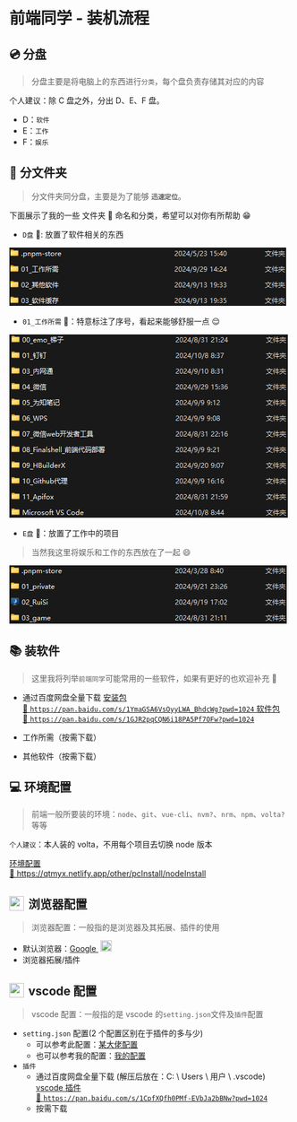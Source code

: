 <BackTop />

<style>
  .aside, .aside-container {
    height: 100vh !important;
    /* height: calc(100vh - 114px) !important; */
  }

  .aside-content {
    padding-bottom: 12px !important;
  }
</style>

<script setup>
import { WORK_SOFT, OTHER_SOFT, GOOGLE_EXTENSION, VSCODE_EXTENSION } from './data'
</script>

# 前端同学 - 装机流程

## 💿 分盘

> 分盘主要是将电脑上的东西进行`分类`，每个盘负责存储其对应的内容

个人建议：除 C 盘之外，分出 D、E、F 盘。

- D：`软件`
- E：`工作`
- F：`娱乐`

## 📂 分文件夹

> 分文件夹同分盘，主要是为了能够 **`迅速定位`**。

下面展示了我的一些 文件夹 📂 命名和分类，希望可以对你有所帮助 😁

- `D盘` 📂: 放置了软件相关的东西

![D盘文件夹](./images/D.png)

- `01_工作所需` 📂：特意标注了序号，看起来能够舒服一点 😌

![01_工作所需](./images/D-1.png)

- `E盘` 📂：放置了工作中的项目

> 当然我这里将娱乐和工作的东西放在了一起 😄

![E盘文件夹](./images/E.png)

## 📚 装软件

> 这里我将列举`前端同学`可能常用的一些软件，如果有更好的也欢迎补充 👏

- 通过百度网盘全量下载
  <a class="has-card" href="https://pan.baidu.com/s/1YmaGSA6VsOyyLWA_BhdcWg?pwd=1024" target="_blank" rel="nofollow" title="部分软件的安装包">
  <span class="link-card-box">
  <span class="link-title">安装包</span>
  <br />
  <span class="link-link">🔗 `https://pan.baidu.com/s/1YmaGSA6VsOyyLWA_BhdcWg?pwd=1024`</span>
  </span>
  </a>
  <a class="has-card" href="https://pan.baidu.com/s/1GJR2pqCQN6i18PA5Pf7OFw?pwd=1024" target="_blank" rel="nofollow" title="部分软件的文件夹">
  <span class="link-card-box">
  <span class="link-title">软件包</span>
  <br />
  <span class="link-link">🔗 `https://pan.baidu.com/s/1GJR2pqCQN6i18PA5Pf7OFw?pwd=1024`</span>
  </span>
  </a>

- 工作所需（按需下载）

<MNavLinks v-for="{title, items} in WORK_SOFT" :title="title" :items="items"/>

- 其他软件（按需下载）

<MNavLinks v-for="{title, items} in OTHER_SOFT" :title="title" :items="items"/>

## 💻 环境配置

> 前端一般所要装的环境：`node`、`git`、`vue-cli`、`nvm?`、`nrm`、`npm`、`volta?`等等

`个人建议`：本人装的 volta，不用每个项目去切换 node 版本

<a class="has-card" href="https://qtmyx.netlify.app/other/pcInstall/nodeInstall" rel="nofollow" title="环境配置">
  <span class="link-card-box">
    <span class="link-title">环境配置</span>
    <br />
    <span class="link-link">🔗 https://qtmyx.netlify.app/other/pcInstall/nodeInstall</span>
  </span>
</a>

## <div style="display: flex; align-items: center;"><img src="https://gooogleweb.com/index_files/chrome-logo-m100.svg" width="26" height="26" style="margin-right: 8px;" /><span>浏览器配置</span></div>

> 浏览器配置：一般指的是浏览器及其拓展、插件的使用

- 默认浏览器：<a href="https://www.google.com/intl/zh-CN/chrome/">Google <img src="https://gooogleweb.com/index_files/chrome-logo-m100.svg" width="20" height="20" style="margin-left: 4px; display: inline-block;" /></a>
- 浏览器拓展/插件

<MNavLinks v-for="{title, items} in GOOGLE_EXTENSION" :title="title" :items="items"/>

## <div style="display: flex; align-items: center;"><img src="https://code.visualstudio.com/favicon.ico" width="26" height="26" style="margin-right: 8px;" /><span>vscode 配置</span></div>

> vscode 配置：一般指的是 vscode 的`setting.json`文件及`插件`配置

- `setting.json` 配置(2 个配置区别在于插件的多与少)
  - 可以参考此配置：[某大佬配置](https://qtmyx.netlify.app/efficiency/software/vscode#推荐配置)
  - 也可以参考我的配置：[我的配置](./vscode-setting-json.md)
- `插件`
  - 通过百度网盘全量下载 (解压后放在：C: \ Users \ 用户 \ .vscode)
    <a class="has-card" href="https://pan.baidu.com/s/1CpfXQfh0PMf-EVbJa2bBNw?pwd=1024" target="_blank" rel="nofollow" title="vscode插件">
    <span class="link-card-box">
    <span class="link-title">vscode 插件</span>
    <br />
    <span class="link-link">🔗 `https://pan.baidu.com/s/1CpfXQfh0PMf-EVbJa2bBNw?pwd=1024`</span>
    </span>
    </a>
  - 按需下载
    <MNavLinks v-for="{title, items} in VSCODE_EXTENSION" :title="title" :items="items"/>
